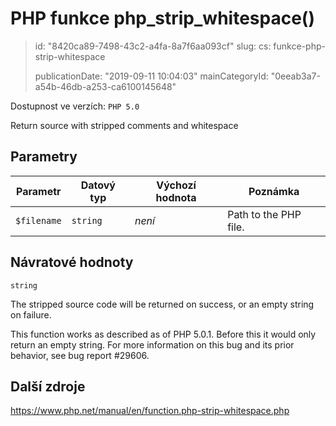 PHP funkce php_strip_whitespace()
=================================

> id: "8420ca89-7498-43c2-a4fa-8a7f6aa093cf"
> slug:
> 	cs: funkce-php-strip-whitespace
>
> publicationDate: "2019-09-11 10:04:03"
> mainCategoryId: "0eeab3a7-a54b-46db-a253-ca6100145648"

Dostupnost ve verzích: `PHP 5.0`

Return source with stripped comments and whitespace


Parametry
--------------

| Parametr | Datový typ | Výchozí hodnota | Poznámka |
|-----|-----|-----|-----|
| `$filename` | `string` | *není* | Path to the PHP file. |


Návratové hodnoty
----------------

`string`

The stripped source code will be returned on success, or an empty string
on failure.
</p>
<p>
This function works as described as of PHP 5.0.1. Before this it would
only return an empty string. For more information on this bug and its
prior behavior, see bug report
#29606.

Další zdroje
------------

https://www.php.net/manual/en/function.php-strip-whitespace.php
